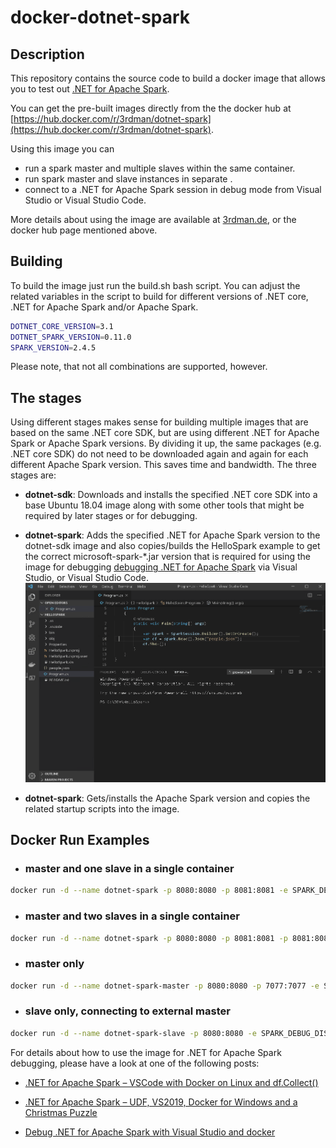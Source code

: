 # docker-dotnet-spark

## Description

This repository contains the source code to build a docker image that allows you to test out [.NET for Apache Spark](https://dotnet.microsoft.com/apps/data/spark).

You can get the pre-built images directly from the the docker hub at [https://hub.docker.com/r/3rdman/dotnet-spark](https://hub.docker.com/r/3rdman/dotnet-spark).

Using this image you can

- run a spark master and multiple slaves within the same container.
- run spark master and slave instances in separate .
- connect to a .NET for Apache Spark session in debug mode from Visual Studio or Visual Studio Code.

More details about using the image are available at [3rdman.de](https://3rdman.de/tag/net-for-apache-spark/), or the docker hub page mentioned above.

## Building

To build the image just run the build.sh bash script. You can adjust the related variables in the script to build for different versions of .NET core, .NET for Apache Spark and/or Apache Spark.


```bash
DOTNET_CORE_VERSION=3.1
DOTNET_SPARK_VERSION=0.11.0
SPARK_VERSION=2.4.5
```

Please note, that not all combinations are supported, however.

## The stages

Using different stages makes sense for building multiple images that are based on the same .NET core SDK, but are using different .NET for Apache Spark or Apache Spark versions.
By dividing it up, the same packages (e.g. .NET core SDK) do not need to be downloaded again and again for each different Apache Spark version. This saves time and bandwidth.
The three stages are:

- **dotnet-sdk**: Downloads and installs the specified .NET core SDK into a base Ubuntu 18.04 image along with some other tools that might be required by later stages or for debugging.

- **dotnet-spark**: Adds the specified .NET for Apache Spark version to the dotnet-sdk image and also copies/builds the HelloSpark example to get the correct microsoft-spark-*.jar version that is required for using the image for debugging [debugging .NET for Apache Spark](https://docs.microsoft.com/en-us/dotnet/spark/how-to-guides/debug) via Visual Studio, or Visual Studio Code.  
![Debug](resource/dotnet-spark-vsc-debug.gif)

- **dotnet-spark**: Gets/installs the Apache Spark version and copies the related startup scripts into the image.

## Docker Run Examples

- ### master and one slave in a single container

```bash
docker run -d --name dotnet-spark -p 8080:8080 -p 8081:8081 -e SPARK_DEBUG_DISABLED=true 3rdman/dotnet-spark:latest
```

- ### master and two slaves in a single container

```bash
docker run -d --name dotnet-spark -p 8080:8080 -p 8081:8081 -p 8081:8081 -e SPARK_DEBUG_DISABLED=true -e SPARK_WORKER_INSTANCES=2 3rdman/dotnet-spark:latest
```

- ### master only
  
```bash
docker run -d --name dotnet-spark-master -p 8080:8080 -p 7077:7077 -e SPARK_DEBUG_DISABLED=true -e SPARK_WORKER_INSTANCES=0 3rdman/dotnet-spark:latest
```

- ### slave only, connecting to external master
  
```bash
docker run -d --name dotnet-spark-slave -p 8080:8080 -e SPARK_DEBUG_DISABLED=true -e SPARK_MASTER_DISABLED=true SPARK_MASTER_URL="spark://master-hostname:7077" 3rdman/dotnet-spark:latest
```

For details about how to use the image for .NET for Apache Spark debugging, please have a look at one of the following posts:
  
- [.NET for Apache Spark – VSCode with Docker on Linux and df.Collect()](https://3rdman.de/2020/01/net-for-apache-spark-visual-studio-code-with-docker-on-linux/)

- [.NET for Apache Spark – UDF, VS2019, Docker for Windows and a Christmas Puzzle](https://3rdman.de/2019/12/net-for-apache-spark-udf-vs2019-docker-for-windows-and-a-christmas-puzzle/)

- [Debug .NET for Apache Spark with Visual Studio and docker](https://3rdman.de/2019/10/debug-net-for-apache-spark-with-visual-studio-and-docker/)

